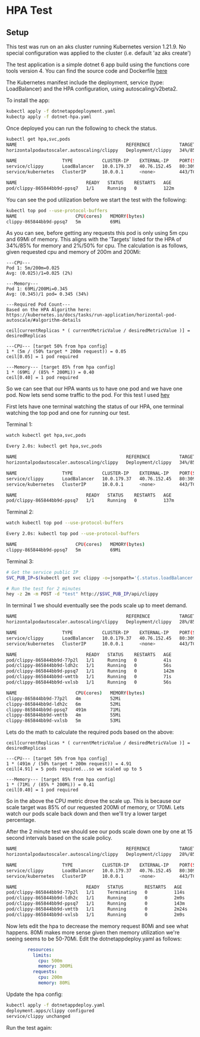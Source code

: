 # HPA Test

## Setup

This test was run on an aks cluster running Kubernetes version 1.21.9. No special configuration was applied to the cluster (i.e. default 'az aks create')

The test application is a simple dotnet 6 app build using the functions core tools version 4. You can find the source code and Dockerfile [here](https://github.com/swgriffith/clippyfunc/tree/master/src/clippyfunc6.)

The Kubernetes manifest include the deployment, service (type: LoadBalancer) and the HPA configuration, using autoscaling/v2beta2. 

To install the app:

```bash
kubectl apply -f dotnetappdeployment.yaml
kubectp apply -f dotnet-hpa.yaml
```

Once deployed you can run the following to check the status.

```bash
kubectl get hpa,svc,pods
NAME                                         REFERENCE           TARGETS           MINPODS   MAXPODS   REPLICAS   AGE
horizontalpodautoscaler.autoscaling/clippy   Deployment/clippy   34%/85%, 2%/50%   1         10        1          122m

NAME                 TYPE           CLUSTER-IP    EXTERNAL-IP    PORT(S)        AGE
service/clippy       LoadBalancer   10.0.179.37   40.76.152.45   80:30974/TCP   122m
service/kubernetes   ClusterIP      10.0.0.1      <none>         443/TCP        26h

NAME                          READY   STATUS    RESTARTS   AGE
pod/clippy-865844bb9d-ppsq7   1/1     Running   0          122m
```

You can see the pod utilization before we start the test with the following:

```bash
kubectl top pod --use-protocol-buffers
NAME                      CPU(cores)   MEMORY(bytes)
clippy-865844bb9d-ppsq7   5m           69Mi
```

As you can see, before getting any requests this pod is only using 5m cpu and 69Mi of memory. This aligns with the 'Targets' listed for the HPA of 34%/85% for memory and 2%/50% for cpu. The calculation is as follows, given requested cpu and memory of 200m and 200Mi:

```
---CPU---
Pod 1: 5m/200m=0.025
Avg: (0.025)/1=0.025 (2%)

---Memory---
Pod 1: 69Mi/200Mi=0.345
Avg: (0.345)/1 pod= 0.345 (34%)

---Required Pod Count---
Based on the HPA Algorithm here:
https://kubernetes.io/docs/tasks/run-application/horizontal-pod-autoscale/#algorithm-details

ceil[currentReplicas * ( currentMetricValue / desiredMetricValue )] = desiredReplicas

---CPU--- [target 50% from hpa config]
1 * (5m / (50% target * 200m request)) = 0.05
ceil[0.05] = 1 pod required

---Memory--- [target 85% from hpa config]
1 * (69Mi / (85% * 200Mi)) = 0.40
ceil[0.40] = 1 pod required
```

So we can see that our HPA wants us to have one pod and we have one pod. Now lets send some traffic to the pod. For this test I used [hey](https://github.com/rakyll/hey)

First lets have one terminal watching the status of our HPA, one terminal watching the top pod and one for running our test.

Terminal 1:
```bash
watch kubectl get hpa,svc,pods

Every 2.0s: kubectl get hpa,svc,pods                                                                                        snowcrash: Wed Mar  2 15:04:07 2022

NAME                                         REFERENCE           TARGETS           MINPODS   MAXPODS   REPLICAS   AGE
horizontalpodautoscaler.autoscaling/clippy   Deployment/clippy   34%/85%, 2%/50%   1         10        1          137m

NAME                 TYPE           CLUSTER-IP    EXTERNAL-IP    PORT(S)        AGE
service/clippy       LoadBalancer   10.0.179.37   40.76.152.45   80:30974/TCP   137m
service/kubernetes   ClusterIP      10.0.0.1      <none>         443/TCP        27h

NAME                          READY   STATUS    RESTARTS   AGE
pod/clippy-865844bb9d-ppsq7   1/1     Running   0          137m
```

Terminal 2:
```bash
watch kubectl top pod --use-protocol-buffers

Every 2.0s: kubectl top pod --use-protocol-buffers                                                                          snowcrash: Wed Mar  2 15:05:07 2022

NAME                      CPU(cores)   MEMORY(bytes)
clippy-865844bb9d-ppsq7   5m           69Mi
```

Terminal 3:
```bash
# Get the service public IP
SVC_PUB_IP=$(kubectl get svc clippy -o=jsonpath='{.status.loadBalancer.ingress[0].ip}')

# Run the test for 2 minutes
hey -z 2m -m POST -d "test" http://$SVC_PUB_IP/api/clippy
```

In terminal 1 we should eventually see the pods scale up to meet demand.
```bash
NAME                                         REFERENCE           TARGETS            MINPODS   MAXPODS   REPLICAS   AGE
horizontalpodautoscaler.autoscaling/clippy   Deployment/clippy   28%/85%, 83%/50%   1         10        5          142m

NAME                 TYPE           CLUSTER-IP    EXTERNAL-IP    PORT(S)        AGE
service/clippy       LoadBalancer   10.0.179.37   40.76.152.45   80:30974/TCP   142m
service/kubernetes   ClusterIP      10.0.0.1      <none>         443/TCP        27h

NAME                          READY   STATUS    RESTARTS   AGE
pod/clippy-865844bb9d-77p2l   1/1     Running   0          41s
pod/clippy-865844bb9d-ldh2c   1/1     Running   0          56s
pod/clippy-865844bb9d-ppsq7   1/1     Running   0          142m
pod/clippy-865844bb9d-vmttb   1/1     Running   0          71s
pod/clippy-865844bb9d-vxlsb   1/1     Running   0          56s
```

```bash
NAME                      CPU(cores)   MEMORY(bytes)
clippy-865844bb9d-77p2l   4m           52Mi
clippy-865844bb9d-ldh2c   6m           52Mi
clippy-865844bb9d-ppsq7   491m         71Mi
clippy-865844bb9d-vmttb   4m           55Mi
clippy-865844bb9d-vxlsb   5m           53Mi
```

Lets do the math to calculate the required pods based on the above:

```
ceil[currentReplicas * ( currentMetricValue / desiredMetricValue )] = desiredReplicas

---CPU--- [target 50% from hpa config]
1 * (491m / (50% target * 200m request)) = 4.91
ceil[4.91] = 5 pods required...so we scaled up to 5

---Memory--- [target 85% from hpa config]
1 * (71Mi / (85% * 200Mi)) = 0.41
ceil[0.40] = 1 pod required
```

So in the above the CPU metric drove the scale up. This is because our scale target was 85% of our requested 200Mi of memory, or 170Mi. Lets watch our pods scale back down and then we'll try a lower target percentage.

After the 2 minute test we should see our pods scale down one by one at 15 second intervals based on the scale policy.

```bash
NAME                                         REFERENCE           TARGETS           MINPODS   MAXPODS   REPLICAS   AGE
horizontalpodautoscaler.autoscaling/clippy   Deployment/clippy   28%/85%, 2%/50%   1         10        5          143m

NAME                 TYPE           CLUSTER-IP    EXTERNAL-IP    PORT(S)        AGE
service/clippy       LoadBalancer   10.0.179.37   40.76.152.45   80:30974/TCP   143m
service/kubernetes   ClusterIP      10.0.0.1      <none>         443/TCP        27h

NAME                          READY   STATUS        RESTARTS   AGE
pod/clippy-865844bb9d-77p2l   1/1     Terminating   0          114s
pod/clippy-865844bb9d-ldh2c   1/1     Running       0          2m9s
pod/clippy-865844bb9d-ppsq7   1/1     Running       0          143m
pod/clippy-865844bb9d-vmttb   1/1     Running       0          2m24s
pod/clippy-865844bb9d-vxlsb   1/1     Running       0          2m9s

```

Now lets edit the hpa to decrease the memory request 80Mi and see what happens. 80Mi makes more sense given then memory utilization we're seeing seems to be 50-70Mi. Edit the dotnetappdeploy.yaml as follows:

```yaml
        resources:
          limits:
            cpu: 500m
            memory: 300Mi
          requests:
            cpu: 200m
            memory: 80Mi
```

Update the hpa config:

```bash
kubectl apply -f dotnetappdeploy.yaml
deployment.apps/clippy configured
service/clippy unchanged
```

Run the test again:
